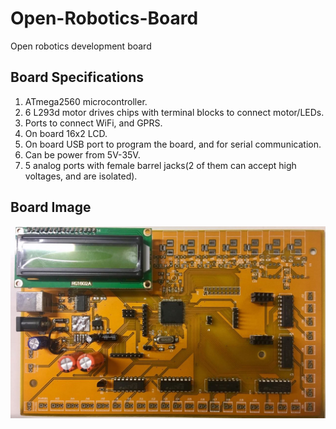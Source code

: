 # Open-Robotics-Board
Open robotics development board

## Board Specifications
1. ATmega2560 microcontroller.
2. 6 L293d motor drives chips with terminal blocks to connect motor/LEDs.
3. Ports to connect WiFi, and GPRS.
4. On board 16x2 LCD.
5. On board USB port to program the board, and for serial communication.
6. Can be power from 5V-35V.
7. 5 analog ports with female barrel jacks(2 of them can accept high voltages, and are isolated).

## Board Image
![alt text](https://github.com/vkylamba/Open-Robotics-Board/blob/master/board.jpeg)
